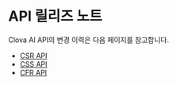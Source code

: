 # API 릴리즈 노트
Clova AI API의 변경 이력은 다음 페이지를 참고합니다.

* [CSR API](/ReleaseNotes/CSR.md)
* [CSS API](/ReleaseNotes/CSS.md)
* [CFR API](/ReleaseNotes/CFR.md)
